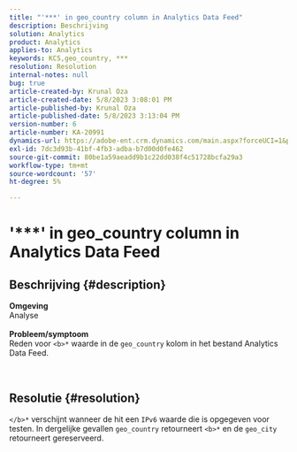```yaml
---
title: "'***' in geo_country column in Analytics Data Feed"
description: Beschrijving
solution: Analytics
product: Analytics
applies-to: Analytics
keywords: KCS,geo_country, ***
resolution: Resolution
internal-notes: null
bug: true
article-created-by: Krunal Oza
article-created-date: 5/8/2023 3:08:01 PM
article-published-by: Krunal Oza
article-published-date: 5/8/2023 3:13:04 PM
version-number: 6
article-number: KA-20991
dynamics-url: https://adobe-ent.crm.dynamics.com/main.aspx?forceUCI=1&pagetype=entityrecord&etn=knowledgearticle&id=6da6c01c-b2ed-ed11-8849-6045bd006268
exl-id: 7dc3d93b-41bf-4fb3-adba-b7d00d0fe462
source-git-commit: 80be1a59aeadd9b1c22dd038f4c51728bcfa29a3
workflow-type: tm+mt
source-wordcount: '57'
ht-degree: 5%

---
```


# &#39;\*\*\*&#39; in geo_country column in Analytics Data Feed

## Beschrijving {#description}

<b>Omgeving</b><br>Analyse<br> <br><b>Probleem/symptoom</b><br>Reden voor `<b>*` waarde in de `geo_country` kolom in het bestand Analytics Data Feed.



 

## Resolutie {#resolution}

`</b>*` verschijnt wanneer de hit een `IPv6` waarde die is opgegeven voor testen. In dergelijke gevallen `geo_country` retourneert `<b>*` en de `geo_city` retourneert gereserveerd.
